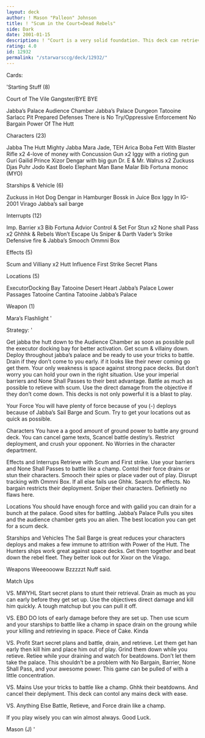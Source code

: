```yaml
---
layout: deck
author: ! Mason "Palleon" Johnson
title: ! "Scum in the Court=Dead Rebels"
side: Dark
date: 2001-01-15
description: ! "Court is a very solid foundation. This deck can retrieve tons, force drain for considerable amounts, and is invicible in battles. What more could you want?"
rating: 4.0
id: 12932
permalink: "/starwarsccg/deck/12932/"
---
```

Cards: 

'Starting Stuff (8)

Court of The Vile Gangster/BYE BYE

Jabba’s Palace Audience Chamber
Jabba’s Palace Dungeon
Tatooine Sarlacc Pit
Prepared Defenses
There is No Try/Oppressive Enforcement
No Bargain
Power Of The Hutt

Characters (23)

Jabba The Hutt
Mighty Jabba
Mara Jade, TEH
Arica
Boba Fett With Blaster Rifle x2
4-love of money with Concussion Gun x2
Iggy with a rioting gun
Guri
Gailid
Prince Xizor
Dengar with big gun
Dr. E & Mr. Walrus x2
Zuckuss
Djas Puhr
Jodo Kast
Boelo
Elephant Man
Bane Malar
Bib Fortuna
monoc (MYO)

Starships & Vehicle (6)

Zuckuss in Hot Dog
Dengar in Hamburger
Bossk in Juice Box
Iggy In IG-2001
Virago
Jabba’s sail barge

Interrupts (12)

Imp. Barrier x3
Bib Fortuna Advior
Control & Set For Stun x2
None shall Pass x2
Ghhhk & Rebels Won’t Escape Us
Sniper & Darth Vader’s Strike
Defensive fire & Jabba’s Smooch
Ommni Box

Effects (5)

Scum and Villiany x2
Hutt Influence
First Strike
Secret Plans

Locations (5)

ExecutorDocking Bay
Tatooine Desert Heart
Jabba’s Palace Lower Passages
Tatooine Cantina
Tatooine Jabba’s Palace

Weapon (1)

Mara’s Flashlight '

Strategy: '

Get jabba the hutt down to the Audience Chamber as soon as possible pull the executor docking bay for better activation. Get scum & villainy down. Deploy throughout jabba’s palace and be ready to use your tricks to battle. Drain if they don’t come to you early. if it looks like their never coming go get them. Your only weakness is space against strong pace decks. But don’t worry you can hold your own in the right situation. Use your imperial barriers and None Shall Passes to their best advantage. Battle as much as possible to retieve with scum. Use the direct damage from the objective if they don’t come down. This decks is not only powerful it is a blast to play.

Your Force
You will have plenty of force because of you (-) deploys because of Jabba’s Sail Barge and Scum. Try to get your locations out as quick as possible.

Characters You have a a good amount of ground power to battle any ground deck. You can cancel game texts, Scancel battle destiny’s. Restrict deployment, and crush your opponent. No Worries in the character department.

Effects and Interrups Retrieve with Scum and First strike. Use your barriers and None Shall Passes to battle like a champ. Contol their force drains or stun their characters. Smooch their spies or place vader out of play. Disrupt tracking with Ommni Box. If all else fails use Ghhk. Search for effects. No bargain restricts their deployment. Sniper their characters. Definietly no flaws here.

Locations You should have enough force and with gailid you can drain for a bunch at the palace.  Good sites for battling. Jabba’s Palace Pulls you sites and the audience chamber gets you an alien.
The best location you can get for a scum deck.

Starships and Vehicles The Sail Barge is great reduces your characters deploys and makes a few immune to attrition with Power of the Hutt. The Hunters ships work great against space decks. Get them together and beat down the rebel fleet. They better look out for Xixor on the Virago.

Weapons Weeeoooww Bzzzzzt Nuff said.

Match Ups

VS. MWYHL Start secret plans to stunt their retrieval. Drain as much as you can early before they get set up. Use the objectives direct damage and kill him quickly. A tough matchup but you can pull it off.

VS. EBO DO lots of early damage before they are set up. Then use scum and your starships to battle like a champ in space drain on the groung while your killing and retrieving in space. Piece of Cake. Kinda

VS. Profit Start secret plans and battle, drain, and retrieve. Let them get han early then kill him and place him out of play. Grind them down while you retieve. Retiee while your draining and watch for beatdowns. Don’t let them take the palace. This shouldn’t be a problem with No Bargain, Barrier, None Shall Pass, and your awesome power. This game can be pulled of with a little concentration.

VS. Mains Use your tricks to battle like a champ. Ghhk their beatdowns. And cancel their deplyment. This deck can contol any mains deck with ease.

VS. Anything Else Battle, Retieve, and Force drain like a champ.

If you play wisely you can win almost always.
Good Luck.

Mason (J)  '
